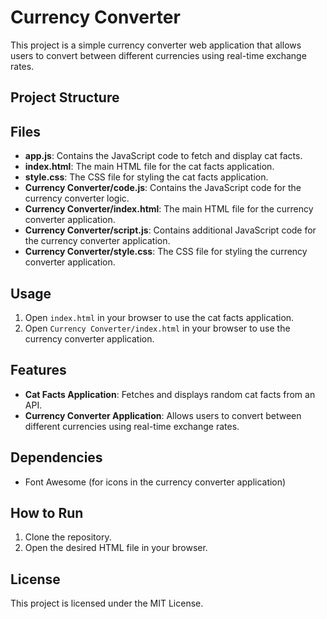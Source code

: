 # Currency Converter

This project is a simple currency converter web application that allows users to convert between different currencies using real-time exchange rates.

## Project Structure

## Files

- **app.js**: Contains the JavaScript code to fetch and display cat facts.
- **index.html**: The main HTML file for the cat facts application.
- **style.css**: The CSS file for styling the cat facts application.
- **Currency Converter/code.js**: Contains the JavaScript code for the currency converter logic.
- **Currency Converter/index.html**: The main HTML file for the currency converter application.
- **Currency Converter/script.js**: Contains additional JavaScript code for the currency converter application.
- **Currency Converter/style.css**: The CSS file for styling the currency converter application.

## Usage

1. Open `index.html` in your browser to use the cat facts application.
2. Open `Currency Converter/index.html` in your browser to use the currency converter application.

## Features

- **Cat Facts Application**: Fetches and displays random cat facts from an API.
- **Currency Converter Application**: Allows users to convert between different currencies using real-time exchange rates.

## Dependencies

- Font Awesome (for icons in the currency converter application)

## How to Run

1. Clone the repository.
2. Open the desired HTML file in your browser.

## License

This project is licensed under the MIT License.
